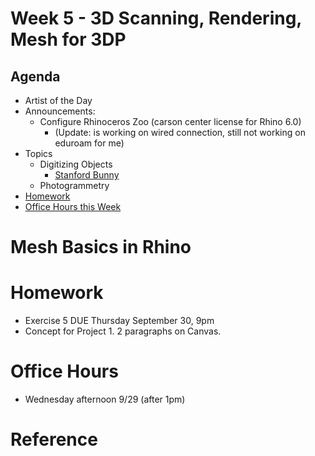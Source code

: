 # Week 5 - 3D Scanning, Rendering, Mesh for 3DP

## Agenda
- Artist of the Day
- Announcements:
  - Configure Rhinoceros Zoo (carson center license for Rhino 6.0)
    - (Update: is working on wired connection, still not working on eduroam for me)
- Topics
  - Digitizing Objects
    - [Stanford Bunny](http://graphics.stanford.edu/data/3Dscanrep/)
  - Photogrammetry
- [Homework](#homework)
- [Office Hours this Week](#office-hours)

# Mesh Basics in Rhino

# Homework
- Exercise 5 DUE Thursday September 30, 9pm
- Concept for Project 1. 2 paragraphs on Canvas.

# Office Hours 
- Wednesday afternoon 9/29 (after 1pm)

# Reference
